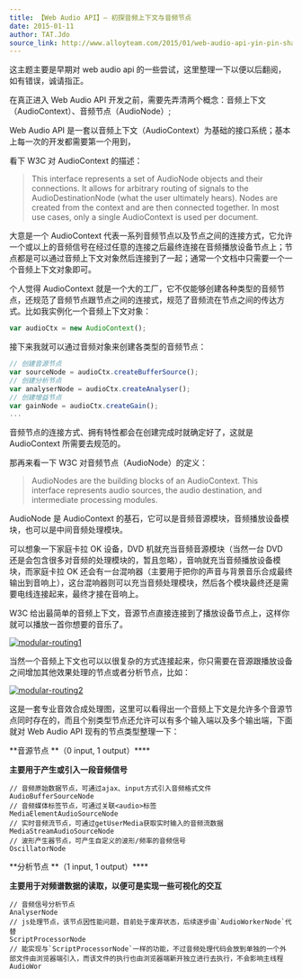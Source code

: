 ```yaml
---
title: 【Web Audio API】— 初探音频上下文与音频节点
date: 2015-01-11
author: TAT.Jdo
source_link: http://www.alloyteam.com/2015/01/web-audio-api-yin-pin-shang-xia-wen-yu-yin-pin-jie-dian-di-shi-yong-fang-shi/
---
```


<!-- {% raw %} - for jekyll -->

这主题主要是早期对 web audio api 的一些尝试，这里整理一下以便以后翻阅，如有错误，诚请指正。

在真正进入 Web Audio API 开发之前，需要先弄清两个概念：音频上下文（AudioContext）、音频节点（AudioNode）;

Web Audio API 是一套以音频上下文（AudioContext）为基础的接口系统；基本上每一次的开发都需要第一个用到，

看下 W3C 对 AudioContext 的描述：

> This interface represents a set of AudioNode objects and their connections. It allows for arbitrary routing of signals to the AudioDestinationNode (what the user ultimately hears). Nodes are created from the context and are then connected together. In most use cases, only a single AudioContext is used per document.

大意是一个 AudioContext 代表一系列音频节点以及节点之间的连接方式，它允许一个或以上的音频信号在经过任意的连接之后最终连接在音频播放设备节点上；节点都是可以通过音频上下文对象然后连接到了一起；通常一个文档中只需要一个一个音频上下文对象即可。

个人觉得 AudioContext 就是一个大的工厂，它不仅能够创建各种类型的音频节点，还规范了音频节点跟节点之间的连接式，规范了音频流在节点之间的传达方式。比如我实例化一个音频上下文对象：

```javascript
var audioCtx = new AudioContext();
```

接下来我就可以通过音频对象来创建各类型的音频节点：

```javascript
// 创建音源节点
var sourceNode = audioCtx.createBufferSource();
// 创建分析节点
var analyserNode = audioCtx.createAnalyser();
// 创建增益节点
var gainNode = audioCtx.createGain();
...
```

音频节点的连接方式、拥有特性都会在创建完成时就确定好了，这就是 AudioContext 所需要去规范的。

那再来看一下 W3C 对音频节点（AudioNode）的定义：

> AudioNodes are the building blocks of an AudioContext. This interface represents audio sources, the audio destination, and intermediate processing modules.

AudioNode 是 AudioContext 的基石，它可以是音频音源模块，音频播放设备模块，也可以是中间音频处理模块。

可以想象一下家庭卡拉 OK 设备，DVD 机就充当音频音源模块（当然一台 DVD 还是会包含很多对音频的处理模块的，暂且忽略），音响就充当音频播放设备模块，而家庭卡拉 OK 还会有一台混响器（主要用于把你的声音与背景音乐合成最终输出到音响上），这台混响器则可以充当音频处理模块，然后各个模块最终还是需要电线连接起来，最终才接在音响上。

W3C 给出最简单的音频上下文，音源节点直接连接到了播放设备节点上，这样你就可以播放一首你想要的音乐了。

[![modular-routing1](http://www.alloyteam.com/wp-content/uploads/2015/01/modular-routing1.png)](http://www.alloyteam.com/wp-content/uploads/2015/01/modular-routing1.png)

当然一个音频上下文也可以以很复杂的方式连接起来，你只需要在音源跟播放设备之间增加其他效果处理的节点或者分析节点，比如：

[![modular-routing2](http://www.alloyteam.com/wp-content/uploads/2015/01/modular-routing2.png)](http://www.alloyteam.com/wp-content/uploads/2015/01/modular-routing2.png)

这是一套专业音效合成处理图，这里可以看得出一个音频上下文是允许多个音源节点同时存在的，而且个别类型节点还允许可以有多个输入端以及多个输出端，下面就对 Web Audio API 现有的节点类型整理一下：

**音源节点 **（0 input, 1 output）\*\*\*\*

**主要用于产生或引入一段音频信号**

    // 音频原始数据节点，可通过ajax、input方式引入音频格式文件
    AudioBufferSourceNode
    // 音频媒体标签节点，可通过关联<audio>标签
    MediaElementAudioSourceNode
    // 实时音频流节点，可通过getUserMedia获取实时输入的音频流数据
    MediaStreamAudioSourceNode
    // 波形产生器节点，可产生自定义的波形/频率的音频信号
    OscillatorNode

**分析节点 **（1 input, 1 output）\*\*\*\*

**主要用于对频谱数据的读取，以便可是实现一些可视化的交互**

    // 音频信号分析节点
    AnalyserNode
    // js处理节点，该节点因性能问题，目前处于废弃状态，后续逐步由`AudioWorkerNode`代替
    ScriptProcessorNode
    // 能实现与`ScriptProcessorNode`一样的功能，不过音频处理代码会放到单独的一个外部文件由浏览器端引入，而该文件的执行也由浏览器端新开独立进行去执行，不会影响主线程
    AudioWor


<!-- {% endraw %} - for jekyll -->